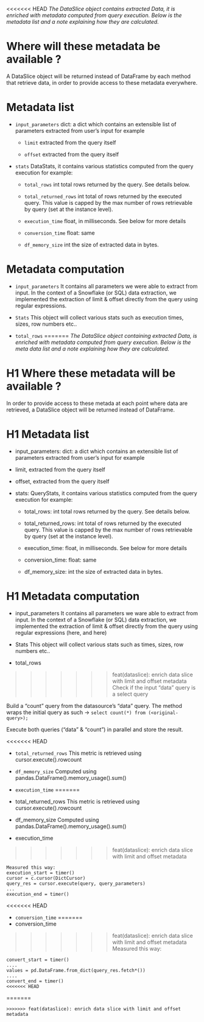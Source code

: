 
<<<<<<< HEAD
*The DataSlice object contains extracted Data, it is enriched with metadata computed from query execution. Below is the metadata list and a note explaining how they are calculated.*


# Where will these metadata be available ? 
A DataSlice object will be returned  instead of DataFrame by each method that retrieve data, in order to provide access to these metadata everywhere. 

# Metadata list
* `input_parameters` dict: a dict which contains an extensible list of parameters extracted from user’s input for example

    * `limit` extracted from the query itself

    * `offset` extracted from the query itself

* `stats` DataStats, it contains various statistics computed from the query execution for example:

    * `total_rows` int total rows returned by the query. See details below.
    
    * `total_returned_rows` int total of rows returned by the executed query. This value is capped by the max number of rows retrievable by query (set at the instance level).

    * `execution_time` float, in milliseconds. See below for more details

    * `conversion_time` float: same

    * `df_memory_size` int the size of extracted data in bytes.

# Metadata computation
* `input_parameters`
It contains all parameters we were able to extract from input. In the context of a Snowflake (or SQL) data extraction, we implemented the extraction of limit & offset directly from the query using regular expressions.

* `Stats`
This object will collect various stats such as execution times, sizes, row numbers etc..

* `total_rows`
=======
*The DataSlice object containing extracted Data, is enriched with metadata computed from query execution. Below is the meta data list and a note explaining how they are calculated.*


# H1 Where these metadata will be available ? 
In order to provide access to these metada at each point where data are retrieved, a DataSlice object will be returned  instead of DataFrame.

# H1 Metadata list
* input_parameters: dict: a dict which contains an extensible list of parameters extracted from user’s input for example

* limit, extracted from the query itself

* offset, extracted from the query itself

* stats: QueryStats, it contains various statistics computed from the query execution for example:

    * total_rows: int total rows returned by the query. See details below.
    
    * total_returned_rows: int total of rows returned by the executed query. This value is capped by the max number of rows retrievable by query (set at the instance level).

    * execution_time: float, in milliseconds. See below for more details

    * conversion_time: float: same

    * df_memory_size: int the size of extracted data in bytes.

# H1 Metadata computation
* input_parameters
It contains all parameters we ware able to extract from input. In the context of a Snowflake (or SQL) data extraction, we implemented the extraction of limit & offset directly from the query using regular expressions (here, and here)

* Stats
This object will collect various stats such as times, sizes, row numbers etc..

* total_rows
>>>>>>> feat(dataslice): enrich data slice with limit and offset metadata
Check if the input “data” query is a select query

Build a “count” query from the datasource’s “data” query. The method wraps the initial query as such → `select count(*) from (<original-query>);`

Execute both queries (“data” & “count”) in parallel and store the result.

<<<<<<< HEAD
* `total_returned_rows`
This metric is retrieved using cursor.execute().rowcount 

* `df_memory_size`
Computed using pandas.DataFrame().memory_usage().sum() 

* `execution_time`
=======
* total_returned_rows
This metric is retrieved using cursor.execute().rowcount 

* df_memory_size
Computed using pandas.DataFrame().memory_usage().sum() 

* execution_time
>>>>>>> feat(dataslice): enrich data slice with limit and offset metadata
```
Measured this way:
execution_start = timer()
cursor = c.cursor(DictCursor)
query_res = cursor.execute(query, query_parameters)
...
execution_end = timer()
```
<<<<<<< HEAD
* `conversion_time`
=======
* conversion_time
>>>>>>> feat(dataslice): enrich data slice with limit and offset metadata
Measured this way:
```
convert_start = timer()
....
values = pd.DataFrame.from_dict(query_res.fetch*())
....
convert_end = timer()
<<<<<<< HEAD
```
=======
```
>>>>>>> feat(dataslice): enrich data slice with limit and offset metadata
